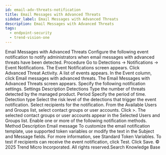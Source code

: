 ```yaml
---
id: email-adv-threats-notification
title: Email Messages with Advanced Threats
sidebar_label: Email Messages with Advanced Threats
description: Email Messages with Advanced Threats
tags:
  - endpoint-security
  - trend-vision-one
---
```


 Email Messages with Advanced Threats Configure the following event notification to notify administrators when email messages with advanced threats have been detected. Procedure Go to Detections → Notifications → Event Notifications. The Event Notifications screen appears. Click Advanced Threat Activity. A list of events appears. In the Event column, click Email messages with advanced threats. The Email Messages with Advanced Threats screen appears. Specify the following notification settings. Settings Description Detections Type the number of threats detected by the managed product. Period Specify the period of time. Detection type Select the risk level of the detections that trigger the event notification. Select recipients for the notification. From the Available Users and Groups list, select contact groups or user accounts. Click >. The selected contact groups or user accounts appear in the Selected Users and Groups list. Enable one or more of the following notification methods. Method Description Email message To customize the email notification template, use supported token variables or modify the text in the Subject and Message fields. For more information, see Standard Token Variables. To test if recipients can receive the event notification, click Test. Click Save. © 2025 Trend Micro Incorporated. All rights reserved.Search Knowledge Base